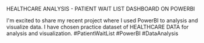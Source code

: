 HEALTHCARE ANALYSIS - PATIENT WAIT LIST
DASHBOARD ON POWERBI

I'm excited to share my recent project where I used PowerBI to analysis and visualize data.
I have chosen practice dataset of HEALTHCARE DATA for analysis and visualization.
#PatientWaitList #PowerBI #DataAnalysis
